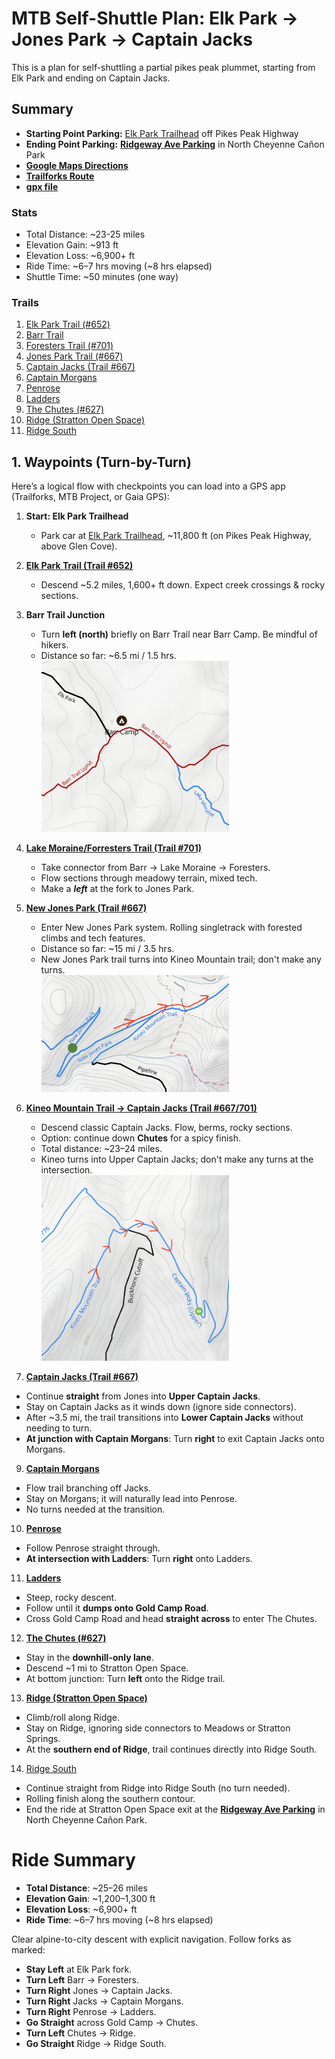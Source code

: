 # MTB Self-Shuttle Plan: Elk Park → Jones Park → Captain Jacks
This is a plan for self-shuttling a partial pikes peak plummet, starting from Elk Park and ending on Captain Jacks.

## Summary
- **Starting Point Parking:** [Elk Park Trailhead](https://www.google.com/maps/place/38%C2%B052'37.9%22N+105%C2%B003'55.7%22W/@38.8765007,-105.0667217,257m/data=!3m1!1e3!4m4!3m3!8m2!3d38.877204!4d-105.065475?entry=ttu&g_ep=EgoyMDI1MDgxNy4wIKXMDSoASAFQAw%3D%3D) off Pikes Peak Highway
- **Ending Point Parking:** [**Ridgeway Ave Parking**](https://www.google.com/maps/place/Ridgeway+Ave+Parking/@38.795,-104.8613527,722m/data=!3m1!1e3!4m12!1m5!3m4!2zMzjCsDQ3JzQyLjAiTiAxMDTCsDUxJzMxLjYiVw!8m2!3d38.795!4d-104.8587778!3m5!1s0x87135b6cc3383ddb:0x86042487535dbdb2!8m2!3d38.7952001!4d-104.858472!16s%2Fg%2F11hdvlgcrh?entry=ttu&g_ep=EgoyMDI1MDgxNy4wIKXMDSoASAFQAw%3D%3D) in North Cheyenne Cañon Park
- [**Google Maps Directions**](https://maps.app.goo.gl/AdctmJpKE1e5EUPp9)
- [**Trailforks Route**](https://www.trailforks.com/ridelog/planner/view/622004/)
- [**gpx file**](./gpx/elk-park-to-cheyenne-canon.gpx)
### Stats
- Total Distance: ~23-25 miles
- Elevation Gain: ~913 ft
- Elevation Loss: ~6,900+ ft
- Ride Time: ~6–7 hrs moving (~8 hrs elapsed)
- Shuttle Time: ~50 minutes (one way)

### Trails
1. [Elk Park Trail (#652)](https://www.trailforks.com/trails/elk-park/)  
2. [Barr Trail](https://www.trailforks.com/trails/barr-trail-10571/)  
3. [Foresters Trail (#701)](https://www.trailforks.com/trails/foresters-trail-701/)  
4. [Jones Park Trail (#667)](https://www.trailforks.com/trails/jones-park-667/)  
5. [Captain Jacks (Trail #667)](https://www.trailforks.com/trails/captain-jacks-667/)  
6. [Captain Morgans](https://www.trailforks.com/trails/captain-morgans/)  
7. [Penrose](https://www.trailforks.com/trails/penrose/)  
8. [Ladders](https://www.trailforks.com/trails/ladders/)  
9. [The Chutes (#627)](https://www.trailforks.com/trails/chutes-627/)  
10. [Ridge (Stratton Open Space)](https://www.trailforks.com/trails/ridge-13683/)  
11. [Ridge South](https://www.trailforks.com/trails/ridge-south/)  

## 1. **Waypoints (Turn-by-Turn)**
Here’s a logical flow with checkpoints you can load into a GPS app (Trailforks, MTB Project, or Gaia GPS):

1. **Start: Elk Park Trailhead**  
   - Park car at [Elk Park Trailhead](https://www.google.com/maps/place/38%C2%B052'37.9%22N+105%C2%B003'55.7%22W/@38.8765007,-105.0667217,257m/data=!3m1!1e3!4m4!3m3!8m2!3d38.877204!4d-105.065475?entry=ttu&g_ep=EgoyMDI1MDgxNy4wIKXMDSoASAFQAw%3D%3D), ~11,800 ft (on Pikes Peak Highway, above Glen Cove).

2. [**Elk Park Trail (Trail #652)**](https://www.trailforks.com/trails/elk-park/)  
   - Descend ~5.2 miles, 1,600+ ft down. Expect creek crossings & rocky sections.

3. **Barr Trail Junction**
   - Turn **left (north)** briefly on Barr Trail near Barr Camp. Be mindful of hikers.  
   - Distance so far: ~6.5 mi / 1.5 hrs.
   <br/><img src="./images/elk-park-barr-trail-junction.png" alt-text="Barr Trail Junction" width="300px" />

5. [**Lake Moraine/Forresters Trail (Trail #701)**](https://www.trailforks.com/trails/lake-moraine/)
   - Take connector from Barr → Lake Moraine → Foresters.  
   - Flow sections through meadowy terrain, mixed tech.
   - Make a ***left*** at the fork to Jones Park.

6. [**New Jones Park (Trail #667)**](https://www.trailforks.com/trails/new-jones-park/)  
   - Enter New Jones Park system. Rolling singletrack with forested climbs and tech features.  
   - Distance so far: ~15 mi / 3.5 hrs.
   - New Jones Park trail turns into Kineo Mountain trail; don't make any turns.
   <br/><img src="./images/new-jones-park-to-kineo-mtn.png" alt-text="Barr Trail Junction" width="300px" />

7. [**Kineo Mountain Trail → Captain Jacks (Trail #667/701)**](https://www.trailforks.com/trails/kineo-mountain-trail/)
   - Descend classic Captain Jacks. Flow, berms, rocky sections.  
   - Option: continue down **Chutes** for a spicy finish.  
   - Total distance: ~23–24 miles.
   - Kineo turns into Upper Captain Jacks; don't make any turns at the intersection.
   <br/><img src="./images/kineo-to-upper-captain-jacks.png" alt-text="Barr Trail Junction" width="300px" />  
8. [**Captain Jacks (Trail #667)**](https://www.trailforks.com/trails/captain-jacks-667/)
- Continue **straight** from Jones into **Upper Captain Jacks**.  
- Stay on Captain Jacks as it winds down (ignore side connectors).  
- After ~3.5 mi, the trail transitions into **Lower Captain Jacks** without needing to turn.  
- **At junction with Captain Morgans**: Turn **right** to exit Captain Jacks onto Morgans.  

9. [**Captain Morgans**](https://www.trailforks.com/trails/captain-morgans/)
- Flow trail branching off Jacks.  
- Stay on Morgans; it will naturally lead into Penrose.  
- No turns needed at the transition.  

10. [**Penrose**](https://www.trailforks.com/trails/penrose/)
- Follow Penrose straight through.  
- **At intersection with Ladders**: Turn **right** onto Ladders.  

11. [**Ladders**](https://www.trailforks.com/trails/ladders/)
- Steep, rocky descent.  
- Follow until it **dumps onto Gold Camp Road**.  
- Cross Gold Camp Road and head **straight across** to enter The Chutes.  

12. [**The Chutes (#627)**](https://www.trailforks.com/trails/chutes-627/)
- Stay in the **downhill-only lane**.  
- Descend ~1 mi to Stratton Open Space.  
- At bottom junction: Turn **left** onto the Ridge trail.  

13. [**Ridge (Stratton Open Space)**](https://www.trailforks.com/trails/ridge-13683/)
- Climb/roll along Ridge.  
- Stay on Ridge, ignoring side connectors to Meadows or Stratton Springs.  
- At the **southern end of Ridge**, trail continues directly into Ridge South.  

14. [Ridge South](https://www.trailforks.com/trails/ridge-south/)
- Continue straight from Ridge into Ridge South (no turn needed).  
- Rolling finish along the southern contour.  
- End the ride at Stratton Open Space exit at the [**Ridgeway Ave Parking**](https://www.google.com/maps/place/Ridgeway+Ave+Parking/@38.795,-104.8613527,722m/data=!3m1!1e3!4m12!1m5!3m4!2zMzjCsDQ3JzQyLjAiTiAxMDTCsDUxJzMxLjYiVw!8m2!3d38.795!4d-104.8587778!3m5!1s0x87135b6cc3383ddb:0x86042487535dbdb2!8m2!3d38.7952001!4d-104.858472!16s%2Fg%2F11hdvlgcrh?entry=ttu&g_ep=EgoyMDI1MDgxNy4wIKXMDSoASAFQAw%3D%3D) in North Cheyenne Cañon Park.  

# Ride Summary
- **Total Distance**: ~25–26 miles  
- **Elevation Gain**: ~1,200–1,300 ft  
- **Elevation Loss**: ~6,900+ ft  
- **Ride Time**: ~6–7 hrs moving (~8 hrs elapsed)  

Clear alpine-to-city descent with explicit navigation. Follow forks as marked:  
- **Stay Left** at Elk Park fork.  
- **Turn Left** Barr → Foresters.  
- **Turn Right** Jones → Captain Jacks.  
- **Turn Right** Jacks → Captain Morgans.  
- **Turn Right** Penrose → Ladders.  
- **Go Straight** across Gold Camp → Chutes.  
- **Turn Left** Chutes → Ridge.  
- **Go Straight** Ridge → Ridge South.
